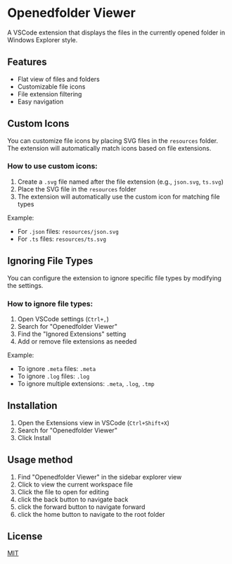 # Openedfolder Viewer

A VSCode extension that displays the files in the currently opened folder in Windows Explorer style.

## Features

- Flat view of files and folders
- Customizable file icons
- File extension filtering
- Easy navigation

## Custom Icons

You can customize file icons by placing SVG files in the `resources` folder. The extension will automatically match icons based on file extensions.

### How to use custom icons:
1. Create a `.svg` file named after the file extension (e.g., `json.svg`, `ts.svg`)
2. Place the SVG file in the `resources` folder
3. The extension will automatically use the custom icon for matching file types

Example:
- For `.json` files: `resources/json.svg`
- For `.ts` files: `resources/ts.svg`

## Ignoring File Types

You can configure the extension to ignore specific file types by modifying the settings.

### How to ignore file types:
1. Open VSCode settings (`Ctrl+,`)
2. Search for "Openedfolder Viewer"
3. Find the "Ignored Extensions" setting
4. Add or remove file extensions as needed

Example:
- To ignore `.meta` files: `.meta`
- To ignore `.log` files: `.log`
- To ignore multiple extensions: `.meta`, `.log`, `.tmp`

## Installation

1. Open the Extensions view in VSCode (`Ctrl+Shift+X`)
2. Search for "Openedfolder Viewer"
3. Click Install

## Usage method
1. Find "Openedfolder Viewer" in the sidebar explorer view
2. Click to view the current workspace file
3. Click the file to open for editing
4. click the back button to navigate back
5. click the forward button to navigate forward
6. click the home button to navigate to the root folder

## License

[MIT](LICENSE) 